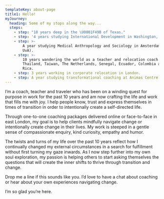 ```yaml
---
templateKey: about-page
title1: Hello!
myJourney:
  heading: Some of my stops along the way...
  steps:
    - step: "18 years deep in the \U0001F49B of Texas."
    - step: '4 years studying International Development in Washington, DC (BA, GWU).'
    - step: >-
        A year studying Medical Anthropology and Sociology in Amsterdam (MSc,
        UvA).
    - step: >-
        10 years wandering the world as a teacher and relocation coach in
        Thailand, Taiwan, The Netherlands, Senegal, Ecuador, Colombia and Costa
        Rica.
    - step: 3 years working in corporate relocation in London.
    - step: A year studying transformational coaching at Animas Centre in London.
---
```

I’m a coach, teacher and traveler who has been on a winding quest for purpose in work for the past 10 years and am now crafting the life and work that fills me with joy. I help people know, trust and express themselves in times of transition in order to intentionally create a self-directed life. 

Through one-to-one coaching packages delivered online or face-to-face in east London, my goal is to help clients mindfully navigate change or intentionally create change in their lives. My work is steeped in a gentle sense of compassionate enquiry, kind curiosity, empathy and humor. 

The twists and turns of my life over the past 10 years reflect how I continually changed my external circumstances in a search for fulfillment without first turning my gaze inwards. As I now step further into my own soul exploration, my passion is helping others to start asking themselves the questions that will create the inner shifts to thrive through transition and change.

Drop me a line if this sounds like you. I’d love to have a chat about coaching or hear about your own experiences navigating change. 

I’m so glad you’re here.
